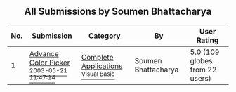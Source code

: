 ﻿<div align="center">

## All Submissions by Soumen Bhattacharya

</div>

No.  | Submission | Category | By   | User Rating
---- | ---------- | -------- | ---- | -----------
1 | [Advance Color Picker<br /><sup>2003-05-21 11:47:14</sup>](https://github.com/Planet-Source-Code/soumen-bhattacharya-advance-color-picker__1-45619) | [Complete Applications<br /><sup>Visual Basic</sup>](../ByCategory/complete-applications__1-27.md) | Soumen Bhattacharya | 5.0 (109 globes from 22 users)
